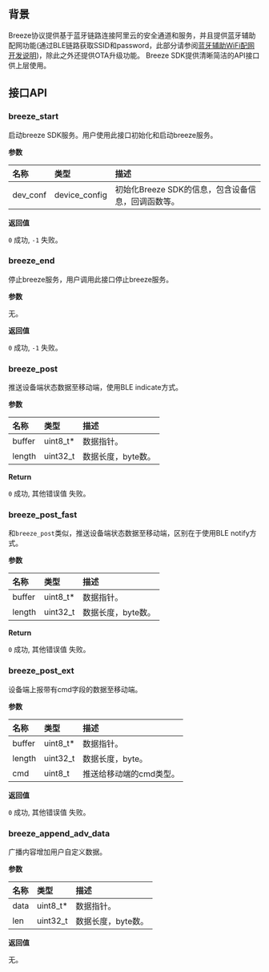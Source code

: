 ## 背景
Breeze协议提供基于蓝牙链路连接阿里云的安全通道和服务，并且提供蓝牙辅助配网功能(通过BLE链路获取SSID和password，此部分请参阅[蓝牙辅助WiFi配网开发说明](https://github.com/alibaba/AliOS-Things/wiki/蓝牙辅助WiFi配网开发说明))，除此之外还提供OTA升级功能。
Breeze SDK提供清晰简洁的API接口供上层使用。

## 接口API

### breeze\_start

启动breeze SDK服务。用户使用此接口初始化和启动breeze服务。

__参数__

| __名称__ | __类型__ | __描述__ |
| :--- | :--- | :--- |
| dev\_conf | device\_config | 初始化Breeze SDK的信息，包含设备信息，回调函数等。 |

__返回值__

`0` 成功, `-1` 失败。

### breeze\_end

停止breeze服务，用户调用此接口停止breeze服务。

__参数__

无。

__返回值__

`0` 成功, `-1` 失败。

### breeze\_post

推送设备端状态数据至移动端，使用BLE indicate方式。

__参数__

| __名称__ | __类型__ | __描述__ |
| :--- | :--- | :--- |
| buffer | uint8\_t\* | 数据指针。 |
| length | uint32\_t | 数据长度，byte数。 |

__Return__

`0` 成功, 其他错误值 失败。

### breeze\_post\_fast

和`breeze_post`类似，推送设备端状态数据至移动端，区别在于使用BLE notify方式。

__参数__

| __名称__ | __类型__ | __描述__ |
| :--- | :--- | :--- |
| buffer | uint8\_t\* | 数据指针。 |
| length | uint32\_t | 数据长度，byte数。 |

__Return__

`0` 成功, 其他错误值 失败。

### breeze\_post\_ext

设备端上报带有cmd字段的数据至移动端。

__参数__

| __名称__ | __类型__ | 描述 |
| :--- | :--- | :--- |
| buffer | uint8\_t\* | 数据指针。 |
| length | uint32\_t | 数据长度，byte。 |
| cmd | uint8\_t | 推送给移动端的cmd类型。 |

__返回值__

`0` 成功, 其他错误值 失败。

### breeze\_append\_adv\_data

广播内容增加用户自定义数据。

__参数__

| __名称__ | __类型__ | __描述__ |
| :--- | :--- | :--- |
| data | uint8\_t\* | 数据指针。 |
| len | uint32\_t | 数据长度，byte数。 |

__返回值__

无。